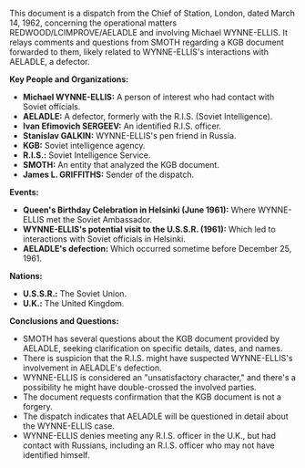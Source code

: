 This document is a dispatch from the Chief of Station, London, dated March 14, 1962, concerning the operational matters REDWOOD/LCIMPROVE/AELADLE and involving Michael WYNNE-ELLIS. It relays comments and questions from SMOTH regarding a KGB document forwarded to them, likely related to WYNNE-ELLIS's interactions with AELADLE, a defector.

**Key People and Organizations:**

*   **Michael WYNNE-ELLIS:** A person of interest who had contact with Soviet officials.
*   **AELADLE:** A defector, formerly with the R.I.S. (Soviet Intelligence).
*   **Ivan Efimovich SERGEEV:** An identified R.I.S. officer.
*   **Stanislav GALKIN:** WYNNE-ELLIS's pen friend in Russia.
*   **KGB:** Soviet intelligence agency.
*   **R.I.S.:** Soviet Intelligence Service.
*   **SMOTH:** An entity that analyzed the KGB document.
*   **James L. GRIFFITHS:** Sender of the dispatch.

**Events:**

*   **Queen's Birthday Celebration in Helsinki (June 1961):** Where WYNNE-ELLIS met the Soviet Ambassador.
*   **WYNNE-ELLIS's potential visit to the U.S.S.R. (1961):** Which led to interactions with Soviet officials in Helsinki.
*   **AELADLE's defection:** Which occurred sometime before December 25, 1961.

**Nations:**

*   **U.S.S.R.:** The Soviet Union.
*   **U.K.:** The United Kingdom.

**Conclusions and Questions:**

*   SMOTH has several questions about the KGB document provided by AELADLE, seeking clarification on specific details, dates, and names.
*   There is suspicion that the R.I.S. might have suspected WYNNE-ELLIS's involvement in AELADLE's defection.
*   WYNNE-ELLIS is considered an "unsatisfactory character," and there's a possibility he might have double-crossed the involved parties.
*   The document requests confirmation that the KGB document is not a forgery.
*   The dispatch indicates that AELADLE will be questioned in detail about the WYNNE-ELLIS case.
*   WYNNE-ELLIS denies meeting any R.I.S. officer in the U.K., but had contact with Russians, including an R.I.S. officer who may not have identified himself.